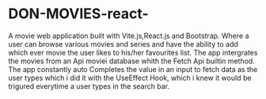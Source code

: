# DON-MOVIES-react-

A movie web application built with Vite.js,React.js and Bootstrap.
Where a user can browse various movies and series and have the ability to add which ever movie the user likes to his/her favourites list.
The app intergrates the movies from an Api moviei database whith the Fetch Api builtin method.
The app constantly auto Completes the value in an input to fetch data as the user types which i did it with the UseEffect Hook,
which i knew it would be trigured everytime a user types in the search bar.
